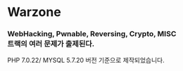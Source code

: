 # Warzone
<H3>WebHacking, Pwnable, Reversing, Crypto, MISC<br>트랙의 여러 문제가 출제된다.</H3>
PHP 7.0.22/ MYSQL 5.7.20 버전 기준으로 제작되었습니다.
